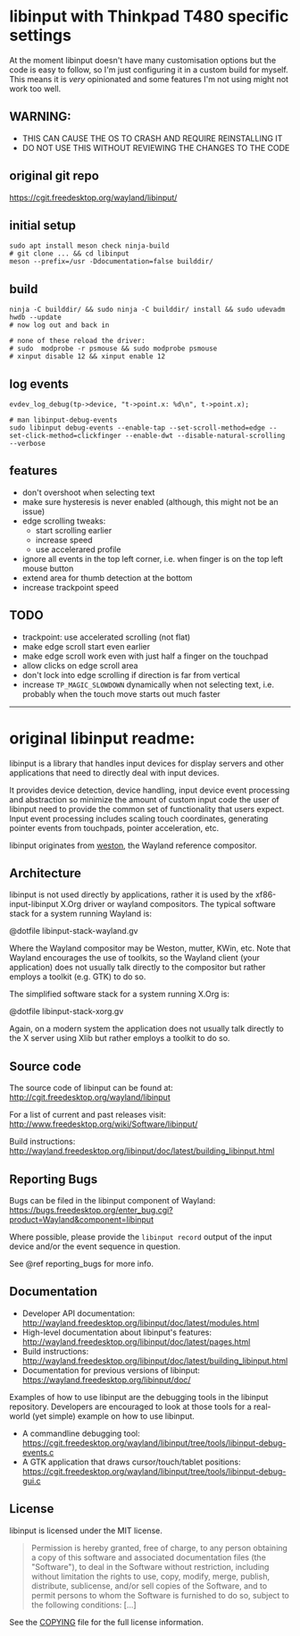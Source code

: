 libinput with Thinkpad T480 specific settings
=============================================

At the moment libinput doesn't have many customisation options but the code is easy to follow, so I'm just configuring it in a custom build for myself. This means it is _very_ opinionated and some features I'm not using might not work too well.


WARNING:
--------

* THIS CAN CAUSE THE OS TO CRASH AND REQUIRE REINSTALLING IT
* DO NOT USE THIS WITHOUT REVIEWING THE CHANGES TO THE CODE


original git repo
-----------------
https://cgit.freedesktop.org/wayland/libinput/

initial setup
-------------

```
sudo apt install meson check ninja-build
# git clone ... && cd libinput
meson --prefix=/usr -Ddocumentation=false builddir/
```

build
-----

```
ninja -C builddir/ && sudo ninja -C builddir/ install && sudo udevadm hwdb --update
# now log out and back in

# none of these reload the driver:
# sudo  modprobe -r psmouse && sudo modprobe psmouse
# xinput disable 12 && xinput enable 12
```

log events
----------

```
evdev_log_debug(tp->device, "t->point.x: %d\n", t->point.x);

# man libinput-debug-events
sudo libinput debug-events --enable-tap --set-scroll-method=edge --set-click-method=clickfinger --enable-dwt --disable-natural-scrolling --verbose
```

features
--------

* don't overshoot when selecting text
* make sure hysteresis is never enabled (although, this might not be an issue)
* edge scrolling tweaks:
  * start scrolling earlier
  * increase speed
  * use accelerared profile
* ignore all events in the top left corner, i.e. when finger is on the top left mouse button
* extend area for thumb detection at the bottom
* increase trackpoint speed


TODO
----

* trackpoint: use accelerated scrolling (not flat)
* make edge scroll start even earlier
* make edge scroll work even with just half a finger on the touchpad
* allow clicks on edge scroll area
* don't lock into edge scrolling if direction is far from vertical
* increase `TP_MAGIC_SLOWDOWN` dynamically when not selecting text,
  i.e. probably when the touch move starts out much faster

___


original libinput readme:
=========================

libinput is a library that handles input devices for display servers and other
applications that need to directly deal with input devices.

It provides device detection, device handling, input device event processing
and abstraction so minimize the amount of custom input code the user of
libinput need to provide the common set of functionality that users expect.
Input event processing includes scaling touch coordinates, generating
pointer events from touchpads, pointer acceleration, etc.

libinput originates from
[weston](http://cgit.freedesktop.org/wayland/weston/), the Wayland reference
compositor.

Architecture
------------

libinput is not used directly by applications, rather it is used by the
xf86-input-libinput X.Org driver or wayland compositors. The typical
software stack for a system running Wayland is:

@dotfile libinput-stack-wayland.gv

Where the Wayland compositor may be Weston, mutter, KWin, etc. Note that
Wayland encourages the use of toolkits, so the Wayland client (your
application) does not usually talk directly to the compositor but rather
employs a toolkit (e.g. GTK) to do so.

The simplified software stack for a system running X.Org is:

@dotfile libinput-stack-xorg.gv

Again, on a modern system the application does not usually talk directly to
the X server using Xlib but rather employs a toolkit to do so.

Source code
-----------

The source code of libinput can be found at:
http://cgit.freedesktop.org/wayland/libinput

For a list of current and past releases visit:
http://www.freedesktop.org/wiki/Software/libinput/

Build instructions:
http://wayland.freedesktop.org/libinput/doc/latest/building_libinput.html

Reporting Bugs
--------------

Bugs can be filed in the libinput component of Wayland:
https://bugs.freedesktop.org/enter_bug.cgi?product=Wayland&component=libinput

Where possible, please provide the `libinput record` output
of the input device and/or the event sequence in question.

See @ref reporting_bugs for more info.

Documentation
-------------

- Developer API documentation: http://wayland.freedesktop.org/libinput/doc/latest/modules.html
- High-level documentation about libinput's features:
http://wayland.freedesktop.org/libinput/doc/latest/pages.html
- Build instructions:
http://wayland.freedesktop.org/libinput/doc/latest/building_libinput.html
- Documentation for previous versions of libinput: https://wayland.freedesktop.org/libinput/doc/

Examples of how to use libinput are the debugging tools in the libinput
repository. Developers are encouraged to look at those tools for a
real-world (yet simple) example on how to use libinput.

- A commandline debugging tool: https://cgit.freedesktop.org/wayland/libinput/tree/tools/libinput-debug-events.c
- A GTK application that draws cursor/touch/tablet positions: https://cgit.freedesktop.org/wayland/libinput/tree/tools/libinput-debug-gui.c

License
-------

libinput is licensed under the MIT license.

> Permission is hereby granted, free of charge, to any person obtaining a
> copy of this software and associated documentation files (the "Software"),
> to deal in the Software without restriction, including without limitation
> the rights to use, copy, modify, merge, publish, distribute, sublicense,
> and/or sell copies of the Software, and to permit persons to whom the
> Software is furnished to do so, subject to the following conditions: [...]

See the [COPYING](http://cgit.freedesktop.org/wayland/libinput/tree/COPYING)
file for the full license information.
